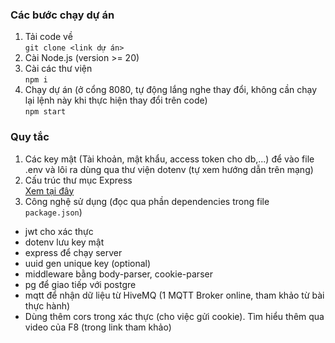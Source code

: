 ### Các bước chạy dự án

1. Tải code về\
   `git clone <link dự án>`
2. Cài Node.js (version >= 20)
3. Cài các thư viện\
   `npm i`
4. Chạy dự án (ở cổng 8080, tự động lắng nghe thay đổi, không cần chạy lại lệnh này khi thực hiện thay đổi trên code)\
   `npm start`

### Quy tắc

1. Các key mật (Tài khoản, mật khẩu, access token cho db,...) để vào file .env và lôi ra dùng qua thư viện dotenv (tự xem hướng dẫn trên mạng)
2. Cấu trúc thư mục Express\
   [Xem tại đây](https://viblo.asia/p/best-practices-for-expressjs-part-i-L4x5xgQqlBM)
3. Công nghệ sử dụng (đọc qua phần dependencies trong file `package.json`)
- jwt cho xác thực
- dotenv lưu key mật
- express để chạy server
- uuid gen unique key (optional)
- middleware bằng body-parser, cookie-parser
- pg để giao tiếp với postgre
- mqtt để nhận dữ liệu từ HiveMQ (1 MQTT Broker online, tham khảo từ bài thực hành)
- Dùng thêm cors trong xác thực (cho việc gửi cookie). Tìm hiểu thêm qua video của F8 (trong link tham khảo)
